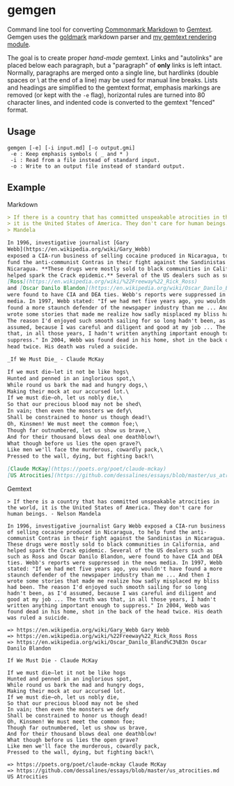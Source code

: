 # gemgen

Command line tool for converting [Commonmark Markdown](https://commonmark.org/)
to [Gemtext](https://gemini.circumlunar.space/docs/gemtext.gmi). Gemgen uses the
[goldmark](https://pkg.go.dev/github.com/yuin/goldmark) markdown parser and [my
gemtext rendering module](https://git.sr.ht/~kota/goldmark-gemtext/).

The goal is to create proper _hand-made_ gemtext. Links and "autolinks" are
placed below each paragraph, but a "paragraph" of **only** links is left intact.
Normally, paragraphs are merged onto a single line, but hardlinks (double spaces
or \ at the end of a line) may be used for manual line breaks. Lists and
headings are simplified to the gemtext format, emphasis markings are removed (or
kept with the `-e` flag), horizontal rules are turned into 80 character lines,
and indented code is converted to the gemtext "fenced" format.

## Usage

```
gemgen [-e] [-i input.md] [-o output.gmi]
 -e : Keep emphasis symbols ( _ and * )
 -i : Read from a file instead of standard input.
 -o : Write to an output file instead of standard output.
```

## Example

Markdown
```md
> If there is a country that has committed unspeakable atrocities in the world,
> it is the United States of America. They don't care for human beings. - Nelson
> Mandela

In 1996, investigative journalist [Gary
Webb](https://en.wikipedia.org/wiki/Gary_Webb)
exposed a CIA-run business of selling cocaine produced in Nicaragua, to help
fund the anti-communist Contras in their fight against the Sandinistas in
Nicaragua. **These drugs were mostly sold to black communities in California, and
helped spark the Crack epidemic.** Several of the US dealers such as such as
[Ross](https://en.wikipedia.org/wiki/%22Freeway%22_Rick_Ross)
and [Oscar Danilo Blandon](https://en.wikipedia.org/wiki/Oscar_Danilo_Bland%C3%B3n),
were found to have CIA and DEA ties. Webb's reports were suppressed in the news
media. In 1997, Webb stated: "If we had met five years ago, you wouldn't have
found a more staunch defender of the newspaper industry than me ... And then I
wrote some stories that made me realize how sadly misplaced my bliss had been.
The reason I'd enjoyed such smooth sailing for so long hadn't been, as I'd
assumed, because I was careful and diligent and good at my job ... The truth was
that, in all those years, I hadn't written anything important enough to
suppress." In 2004, Webb was found dead in his home, shot in the back of the
head twice. His death was ruled a suicide.

_If We Must Die_ - Claude McKay

If we must die—let it not be like hogs\
Hunted and penned in an inglorious spot,\
While round us bark the mad and hungry dogs,\
Making their mock at our accursed lot.\
If we must die—oh, let us nobly die,\
So that our precious blood may not be shed\
In vain; then even the monsters we defy\
Shall be constrained to honor us though dead!\
Oh, Kinsmen! We must meet the common foe;\
Though far outnumbered, let us show us brave,\
And for their thousand blows deal one deathblow!\
What though before us lies the open grave?\
Like men we'll face the murderous, cowardly pack,\
Pressed to the wall, dying, but fighting back!\

[Claude McKay](https://poets.org/poet/claude-mckay)
[US Atrocities](https://github.com/dessalines/essays/blob/master/us_atrocities.md)
```

Gemtext
```gemtext
> If there is a country that has committed unspeakable atrocities in the world, it is the United States of America. They don't care for human beings. - Nelson Mandela

In 1996, investigative journalist Gary Webb exposed a CIA-run business of selling cocaine produced in Nicaragua, to help fund the anti-communist Contras in their fight against the Sandinistas in Nicaragua. These drugs were mostly sold to black communities in California, and helped spark the Crack epidemic. Several of the US dealers such as such as Ross and Oscar Danilo Blandon, were found to have CIA and DEA ties. Webb's reports were suppressed in the news media. In 1997, Webb stated: "If we had met five years ago, you wouldn't have found a more staunch defender of the newspaper industry than me ... And then I wrote some stories that made me realize how sadly misplaced my bliss had been. The reason I'd enjoyed such smooth sailing for so long hadn't been, as I'd assumed, because I was careful and diligent and good at my job ... The truth was that, in all those years, I hadn't written anything important enough to suppress." In 2004, Webb was found dead in his home, shot in the back of the head twice. His death was ruled a suicide.

=> https://en.wikipedia.org/wiki/Gary_Webb Gary Webb
=> https://en.wikipedia.org/wiki/%22Freeway%22_Rick_Ross Ross
=> https://en.wikipedia.org/wiki/Oscar_Danilo_Bland%C3%B3n Oscar Danilo Blandon

If We Must Die - Claude McKay

If we must die—let it not be like hogs
Hunted and penned in an inglorious spot,
While round us bark the mad and hungry dogs,
Making their mock at our accursed lot.
If we must die—oh, let us nobly die,
So that our precious blood may not be shed
In vain; then even the monsters we defy
Shall be constrained to honor us though dead!
Oh, Kinsmen! We must meet the common foe;
Though far outnumbered, let us show us brave,
And for their thousand blows deal one deathblow!
What though before us lies the open grave?
Like men we'll face the murderous, cowardly pack,
Pressed to the wall, dying, but fighting back!\

=> https://poets.org/poet/claude-mckay Claude McKay
=> https://github.com/dessalines/essays/blob/master/us_atrocities.md US Atrocities
```
